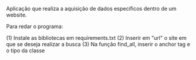 Aplicação que realiza a aquisição de dados específicos dentro de um website.

Para redar o programa: 

  (1) Instale as bibliotecas em requirements.txt
  (2) Inserir em "url" o site em que se deseja realizar a busca
  (3) Na função find_all, inserir o anchor tag e o tipo da classe
